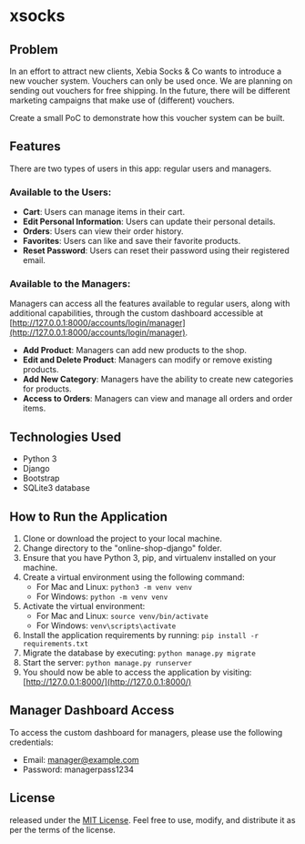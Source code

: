 # xsocks

## Problem

In an effort to attract new clients, Xebia Socks & Co wants to introduce a new voucher system. Vouchers can only be used once. We are planning on sending out vouchers for free shipping. In the future, there will be different marketing campaigns that make use of (different) vouchers.

Create a small PoC to demonstrate how this voucher system can be built.

## Features

There are two types of users in this app: regular users and managers.

### Available to the Users:

- **Cart**: Users can manage items in their cart.
- **Edit Personal Information**: Users can update their personal details.
- **Orders**: Users can view their order history.
- **Favorites**: Users can like and save their favorite products.
- **Reset Password**: Users can reset their password using their registered email.

### Available to the Managers:

Managers can access all the features available to regular users, along with additional capabilities, through the custom dashboard accessible at [http://127.0.0.1:8000/accounts/login/manager](http://127.0.0.1:8000/accounts/login/manager).

- **Add Product**: Managers can add new products to the shop.
- **Edit and Delete Product**: Managers can modify or remove existing products.
- **Add New Category**: Managers have the ability to create new categories for products.
- **Access to Orders**: Managers can view and manage all orders and order items.

## Technologies Used

- Python 3
- Django
- Bootstrap
- SQLite3 database

## How to Run the Application

1. Clone or download the project to your local machine.
2. Change directory to the "online-shop-django" folder.
3. Ensure that you have Python 3, pip, and virtualenv installed on your machine.
4. Create a virtual environment using the following command:
   - For Mac and Linux: `python3 -m venv venv`
   - For Windows: `python -m venv venv`
5. Activate the virtual environment:
   - For Mac and Linux: `source venv/bin/activate`
   - For Windows: `venv\scripts\activate`
6. Install the application requirements by running: `pip install -r requirements.txt`
7. Migrate the database by executing: `python manage.py migrate`
8. Start the server: `python manage.py runserver`
9. You should now be able to access the application by visiting: [http://127.0.0.1:8000/](http://127.0.0.1:8000/)

## Manager Dashboard Access

To access the custom dashboard for managers, please use the following credentials:

- Email: manager@example.com
- Password: managerpass1234

## License

released under the [MIT License](LICENSE). Feel free to use, modify, and distribute it as per the terms of the license.
